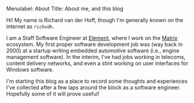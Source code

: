 Menulabel: About
Title: About me, and this blog

Hi! My name is Richard van der Hoff, though I'm generally known on the internet
as `richvdh`.

I am a Staff Software Engineer at [Element](https://element.io/), where I work
on the [Matrix](https://matrix.org) ecosystem. My first proper software
development job was (way back in 2000) at a startup writing embedded automotive
software (i.e., engine management software). In the interim, I've had jobs
working in telecoms, content delivery networks, and even a stint working on
user interfaces for Windows software.

I'm starting this blog as a place to record some thoughts and experiences I've
collected after a few laps around the block as a software engineer. Hopefully
some of it will prove useful!
